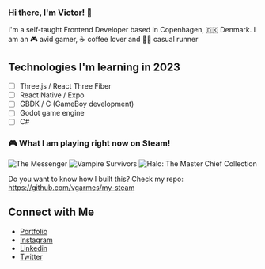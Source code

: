 ### Hi there, I'm Victor! 👋

I'm a self-taught Frontend Developer based in Copenhagen, 🇩🇰 Denmark. I am an 🎮 avid gamer, ☕️ coffee lover and 🏃🏻 casual runner

## Technologies I'm learning in 2023

- [ ] Three.js / React Three Fiber
- [ ] React Native / Expo
- [ ] GBDK / C (GameBoy development)
- [ ] Godot game engine
- [ ] C#

### 🎮 What I am playing right now on Steam!

<a href="https://steamcommunity.com/app/764790" target="_blank" style="text-decoration:none;">
    <img src="https://cdn.akamai.steamstatic.com/steam/apps/764790/capsule_184x69.jpg?t=1693327046"} alt="The Messenger" />
  </a><a href="https://steamcommunity.com/app/1794680" target="_blank" style="text-decoration:none;">
    <img src="https://cdn.akamai.steamstatic.com/steam/apps/1794680/capsule_184x69.jpg?t=1695309084"} alt="Vampire Survivors" />
  </a><a href="https://steamcommunity.com/app/976730" target="_blank" style="text-decoration:none;">
    <img src="https://cdn.akamai.steamstatic.com/steam/apps/976730/capsule_184x69.jpg?t=1670458602"} alt="Halo: The Master Chief Collection" />
  </a>

Do you want to know how I built this? Check my repo: https://github.com/vgarmes/my-steam

## Connect with Me

- [Portfolio](https://vgarmes.github.io/portfolio/) <br/>
- [Instagram](https://www.instagram.com/vgmestre) <br/>
- [Linkedin](https://www.linkedin.com/in/vgmestre/) <br/>
- [Twitter](https://twitter.com/vgmestre) <br/>
